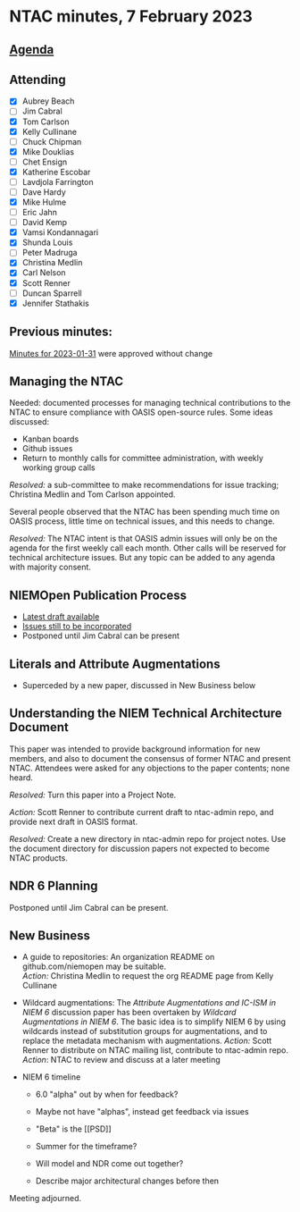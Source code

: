 # NTAC minutes, 7 February 2023

## [Agenda](2023-02-07-agenda.md)

## Attending

- [x] Aubrey Beach
- [ ] Jim Cabral
- [x] Tom Carlson
- [x] Kelly Cullinane
- [ ] Chuck Chipman
- [x] Mike Douklias
- [ ] Chet Ensign
- [x] Katherine Escobar
- [ ] Lavdjola Farrington
- [ ] Dave Hardy
- [x] Mike Hulme
- [ ] Eric Jahn
- [ ] David Kemp
- [x] Vamsi Kondannagari
- [x] Shunda Louis
- [ ] Peter Madruga
- [x] Christina Medlin
- [x] Carl Nelson
- [x] Scott Renner
- [ ] Duncan Sparrell
- [x] Jennifer Stathakis

## **Previous minutes:**  

[Minutes for 2023-01-31](2023-01-31-minutes.md) were approved without change

## Managing the NTAC

Needed: documented processes for managing technical contributions to the NTAC to ensure compliance with OASIS open-source rules.  Some ideas discussed:

- Kanban boards
- Github issues
- Return to monthly calls for committee administration, with weekly working group calls

*Resolved:*  a sub-committee to make recommendations for issue tracking; Christina Medlin and Tom Carlson appointed.

Several people observed that the NTAC has been spending much time on OASIS process, little time on technical issues, and this needs to change.

*Resolved:*  The NTAC intent is that OASIS admin issues will only be on the agenda for the first weekly call each month.  Other calls will be reserved for technical architecture issues.  But any topic can be added to any agenda with majority consent.

## NIEMOpen Publication Process

- [Latest draft available](https://github.com/niemopen/ntac-admin/blob/main/documents/niem-pubs-v1.0-pn01/niem-pubs-v1.0-pn01.md)
- [Issues still to be incorporated](https://github.com/niemopen/ntac-admin/issues)
- Postponed until Jim Cabral can be present 

## Literals and Attribute Augmentations

- Superceded by a new paper, discussed in New Business below

## Understanding the NIEM Technical Architecture Document

This paper was intended to provide background information for new members, and also to document the consensus of former NTAC and present NTAC.  Attendees were asked for any objections to the paper contents; none heard.

*Resolved:*  Turn this paper into a Project Note.  

*Action:* Scott Renner to contribute current draft to ntac-admin repo, and provide next draft in OASIS format.

*Resolved:*  Create a new directory in ntac-admin repo for project notes.  Use the document directory for discussion papers not expected to become NTAC products.

## NDR 6 Planning

Postponed until Jim Cabral can be present.

## New Business

* A guide to repositories:  An organization README on github.com/niemopen may be suitable.  
  *Action:*  Christina Medlin to request the org README page from Kelly Cullinane

* Wildcard augmentations:  The *Attribute Augmentations and IC-ISM in NIEM 6* discussion paper has been overtaken by *Wildcard Augmentations in NIEM 6*.  The basic idea is to simplify NIEM 6 by using wildcards instead of substitution groups for augmentations, and to replace the metadata mechanism with augmentations.
  *Action:*  Scott Renner to distribute on NTAC mailing list, contribute to ntac-admin repo.
  *Action*: NTAC to review and discuss at a later meeting

* NIEM 6 timeline

  - 6.0 "alpha" out by when for feedback?

  - Maybe not have "alphas", instead get feedback via issues

  - "Beta" is the [[PSD]]

  - Summer for the timeframe?

  - Will model and NDR come out together?

  - Describe major architectural changes before then

Meeting adjourned.


